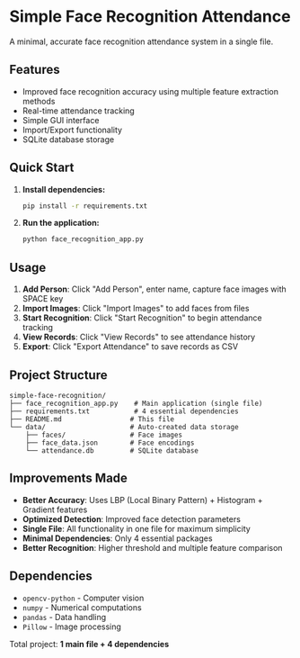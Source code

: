 # Simple Face Recognition Attendance

A minimal, accurate face recognition attendance system in a single file.

## Features
- Improved face recognition accuracy using multiple feature extraction methods
- Real-time attendance tracking
- Simple GUI interface
- Import/Export functionality
- SQLite database storage

## Quick Start

1. **Install dependencies:**
   ```bash
   pip install -r requirements.txt
   ```

2. **Run the application:**
   ```bash
   python face_recognition_app.py
   ```

## Usage

1. **Add Person**: Click "Add Person", enter name, capture face images with SPACE key
2. **Import Images**: Click "Import Images" to add faces from files
3. **Start Recognition**: Click "Start Recognition" to begin attendance tracking
4. **View Records**: Click "View Records" to see attendance history
5. **Export**: Click "Export Attendance" to save records as CSV

## Project Structure

```
simple-face-recognition/
├── face_recognition_app.py    # Main application (single file)
├── requirements.txt           # 4 essential dependencies
├── README.md                 # This file
└── data/                     # Auto-created data storage
    ├── faces/                # Face images
    ├── face_data.json        # Face encodings
    └── attendance.db         # SQLite database
```

## Improvements Made

- **Better Accuracy**: Uses LBP (Local Binary Pattern) + Histogram + Gradient features
- **Optimized Detection**: Improved face detection parameters
- **Single File**: All functionality in one file for maximum simplicity
- **Minimal Dependencies**: Only 4 essential packages
- **Better Recognition**: Higher threshold and multiple feature comparison

## Dependencies

- `opencv-python` - Computer vision
- `numpy` - Numerical computations  
- `pandas` - Data handling
- `Pillow` - Image processing

Total project: **1 main file + 4 dependencies**